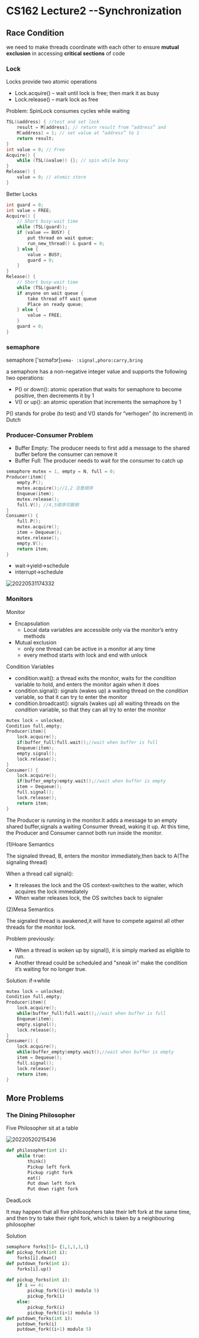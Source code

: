 # CS162 Lecture2 --Synchronization

## Race Condition

we need to make threads coordinate with each other to ensure **mutual exclusion** in accessing **critical sections** of code

### Lock

Locks provide two atomic operations

- Lock.acquire() – wait until lock is free; then mark it as busy
- Lock.release() – mark lock as free

Problem: SpinLock consumes cycles while waiting

```cpp
TSL(&address) { //test and set lock 
    result = M[address]; // return result from “address” and
    M[address] = 1; // set value at “address” to 1
    return result;
}
int value = 0; // Free
Acquire() {
    while (TSL(&value)) {}; // spin while busy
}
Release() {
    value = 0; // atomic store
}
```

Better Locks

```cpp
int guard = 0;
int value = FREE;
Acquire() {
    // Short busy-wait time
    while (TSL(guard));
    if (value == BUSY) {
        put thread on wait queue;
        run_new_thread() & guard = 0;
    } else {
        value = BUSY;
        guard = 0;
    }
}
Release() {
    // Short busy-wait time
    while (TSL(guard));
    if anyone on wait queue {
        take thread off wait queue
        Place on ready queue;
    } else {
        value = FREE;
    }
    guard = 0;
}
```

### semaphore

semaphore ['sɛməfɔr]`sema- :signal,phoro:carry,bring`

a semaphore has a non-negative integer value and supports the following two operations:
- P() or down(): atomic operation that waits for semaphore to become positive, then decrements it by 1
- V() or up(): an atomic operation that increments the semaphore by 1

P() stands for probe (to test) and V() stands for “verhogen” (to increment) in Dutch

### Producer-Consumer Problem

- Buffer Empty: The producer needs to first add a message to the shared buffer before the consumer can remove it
- Buffer Full: The producer needs to wait for the consumer to catch up

```cpp
semaphore mutex = 1, empty = N, full = 0;
Producer(item){
    empty.P();
    mutex.acquire();//1,2 注意顺序
    Enqueue(item);
    mutex.release();
    full.V(); //4,5顺序可颠倒
}
Consumer() {
    full.P();
    mutex.acquire();
    item = Dequeue();
    mutex.release();
    empty.V();
    return item;
}
```

- wait->yield->schedule
- interrupt->schedule

![20220531174332](https://raw.githubusercontent.com/zxc2012/image/main/20220531174332.png)

### Monitors

Monitor
- Encapsulation
    - Local data variables are accessible only via the monitor’s entry methods
- Mutual exclusion
    - only one thread can be active in a monitor at any time
    - every method starts with lock and end with unlock

Condition Variables
- condition.wait(): a thread exits the monitor, waits for the *condition* variable to hold, and enters the monitor again when it does
- condition.signal(): signals (wakes up) a waiting thread on the *condition* variable, so that it can try to enter the monitor
- condition.broadcast(): signals (wakes up) all waiting threads on the *condition* variable, so that they can all try to enter the monitor

```cpp
mutex lock = unlocked;
Condition full,empty;
Producer(item){
    lock.acquire();
    if(buffer_full)full.wait();//wait when buffer is full
    Enqueue(item);
    empty.signal();
    lock.release();
}
Consumer() {
    lock.acquire();
    if(buffer_empty)empty.wait();//wait when buffer is empty
    item = Dequeue();
    full.signal();
    lock.release();
    return item;
}
```

The Producer is running in the monitor.It adds a message to an empty shared buffer,signals a waiting Consumer thread, waking it up. At this time, the Producer and Consumer cannot both run inside the monitor.

(1)Hoare Semantics

The signaled thread, B, enters the monitor immediately,then back to A(The signaling thread)

When a thread call signal():
- It releases the lock and the OS context-switches to the waiter, which acquires the
lock immediately
- When waiter releases lock, the OS switches back to signaler

(2)Mesa Semantics

The signaled thread is awakened,it will have to compete against all other threads for the monitor lock.

Problem previously: 

- When a thread is woken up by signal(), it is simply marked as eligible to run. 
- Another thread could be scheduled and "sneak in" make the condition it’s
waiting for no longer true.

Solution: if->while

```cpp
mutex lock = unlocked;
Condition full,empty;
Producer(item){
    lock.acquire();
    while(buffer_full)full.wait();//wait when buffer is full
    Enqueue(item);
    empty.signal();
    lock.release();
}
Consumer() {
    lock.acquire();
    while(buffer_empty)empty.wait();//wait when buffer is empty
    item = Dequeue();
    full.signal();
    lock.release();
    return item;
}
```

## More Problems
### The Dining Philosopher

Five Philosopher sit at a table

![20220520215436](https://raw.githubusercontent.com/zxc2012/image/main/20220520215436.png)

```python
def philosopher(int i):
    while true:
        think()
        Pickup left fork
        Pickup right fork
        eat()
        Put down left fork
        Put down right fork
```

DeadLock

It may happen that all five philosophers take their left fork at the same time, and then try to take
their right fork, which is taken by a neighbouring philosopher

Solution

```python
semaphore forks[5]= {1,1,1,1,1}
def pickup_fork(int i):
    forks[i].down()
def putdown_fork(int i):
    forks[i].up()

def pickup_forks(int i):
    if i == 4:
        pickup_fork((i+1) modulo 5)
        pickup_fork(i)
    else:
        pickup_fork(i)
        pickup_fork((i+1) modulo 5)
def putdown_forks(int i):
    putdown_fork(i)
    putdown_fork((i+1) modulo 5)
```